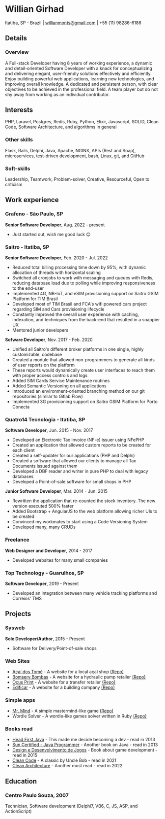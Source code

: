 # Willian Girhad
Itatiba, SP - Brazil | willianmonts@gmail.com | +55 (11) 98286-6186

## Details

### Overview
A Full-stack Developer having 8 years of working experience, a dynamic and detail-oriented Software Developer with a knack for conceptualizing and delivering elegant, user-friendly solutions effectively and efficiently.
Enjoy building powerful web applications, learning new technologies, and improving overall knowledge. A dedicated and persistent person, with clear objectives to be achieved in the professional field. A team player but do not shy away from working as an individual contributor.

## Interests
PHP, Laravel, Postgres, Redis, Ruby, Python, Elixir, Javascript, SOLID, Clean Code, Software Architecture, and algorithms in general

### Other skills
Flask, Rails, Delphi, Java, Apache, NGINX, APIs (Rest and Soap), microservices, test-driven development, bash, Linux, git, and GitHub

### Soft-skills
Leadership, Teamwork, Problem-solver, Creative, Resourceful, Open to criticism

## Work experience
### Grafeno - São Paulo, SP
**Senior Software Developer**, Aug. 2022 - present
- Just started out, wish me good luck 😉

### Saitro - Itatiba, SP
**Senior Software Developer**, Feb. 2020 - Jul. 2022
- Reduced total billing processing time down by 95%, with dynamic allocation of threads with horizontal scaling
- Switched all cronjobs to work with messaging and queues with Redis, reducing database load due to polling while improving responsiveness to the end-user
- Implemented 4G, NB-IoT, and eSIM provisioning support on Saitro GSIM Platform for TIM Brasil
- Developed most of TIM Brasil and FCA's wifi powered cars project regarding SIM and Cars provisioning lifecycle
- Constantly improved the overall user experience with caching, indexation, and techniques from the back-end that resulted in a snappier UX
- Mentored junior developers

**Sofware Developer**, Nov. 2017 - Feb. 2020
- Unified all Saitro's different broker platforms in one single, highly customizable, codebase
- Created a module that allowed non-programmers to generate all kinds of user reports on the platform
- These reports would dynamically create user interfaces to reach them with proper access controls and logs
- Added SIM Cards Service Maintenance routines
- Added Semantic Versioning on all applications
- Introduced an environment-oriented branching method on our git repositories (similar to Gitlab Flow)
- Implemented 3G provisioning support on Saitro GSIM Platform for Porto Conecta

### Quatro14 Tecnologia - Itatiba, SP
**Software Developer**, Jun. 2015 - Nov. 2017
- Developed an Electronic Tax Invoice (NF-e) issuer using NFePHP
- Created an application that allowed custom reports to be created for each client
- Created a self-updater for our applications (PHP and Delphi)
- Created a software that allowed our clients to manage all Tax Documents issued against them
- Developed a DBF reader and writer in pure PHP to deal with legacy databases
- Developed a Point-of-sale software for small shops in PHP

**Junior Software Developer**, Mar. 2014 - Jun. 2015
- Rewritten the application that re-counted the stock inventory. The new version executed 500% faster
- Added Bootstrap + AngularJS to the web platform allowing richer UIs to be created
- Convinced my workmates to start using a Code Versioning System
- Developed many, many CRUDs

### Freelance
**Web Designer and Developer**, 2014 - 2017
- Developed websites for many small companies

### Top Technology - Guarulhos, SP
**Software Developer**, 2019 - Present
- Developed an integration between many vehicle tracking platforms and Correios' TMS

## Projects

### Sysweb
**Sole Developer/Author**, 2015 - Present
- Software for Delivery/Point-of-sale shops

### Web Sites
- [Açaí dos Tomé](https://www.girhad.com.br/sites/acaidostome/) - A website for a local açaí shop [(Repo)](https://github.com/wgirhad/acaidostome-website)
- [Bomserv Bombas](https://wgirhad.github.io/bomserv-website/) - A website for a hydraulic pump retailer [(Repo)](https://github.com/wgirhad/bomserv-website)
- [Ocus Print](https://wgirhad.github.io/ocusprint-website/) - A website for a transfer retailer [(Repo)](https://github.com/wgirhad/ocusprint-website)
- [Edificar](https://wgirhad.github.io/edificar-website/) - A website for a building company [(Repo)](https://github.com/wgirhad/edificar-website)

### Simple apps
- [Mr. Mind](https://www.girhad.com.br/games/mrmind/) - A simple mastermind-like game [(Repo)](https://github.com/wgirhad/mrmind)
- Wordle Solver - A wordle-like games solver written in Ruby [(Repo)](https://github.com/wgirhad/wordle-solver)

### Books read
- [Head First Java](https://isbnsearch.org/isbn/9780596009205) - This made me decide becoming a dev - read in 2013
- [Sun Certified - Java Programmer](https://isbnsearch.org/isbn/9788573939224) - Another book on Java - read in 2013
- [Design e Desenvolvimento de Jogos](https://isbnsearch.org/isbn/9789727227624) - Book about game development - read in 2015
- [Clean Code](https://isbnsearch.org/isbn/9780132350884) - A classic by Uncle Bob - read in 2021
- [Clean Architecture](https://isbnsearch.org/isbn/9780134494166) - Another must read - read in 2022

## Education
### Centro Paulo Souza, 2007
Technician, Software development (Delphi7, VB6, C, JS, ASP, and ActionScript)
